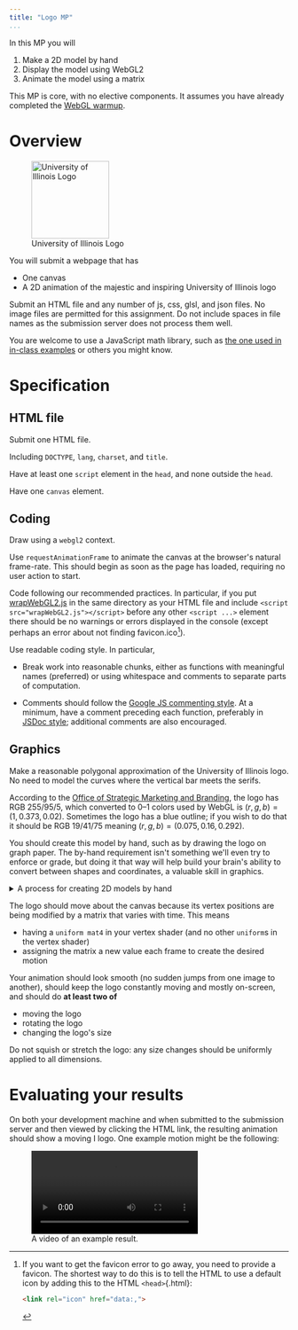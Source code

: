 ```yaml
---
title: "Logo MP"
...
```


In this MP you will

1. Make a 2D model by hand
2. Display the model using WebGL2
3. Animate the model using a matrix

This MP is core, with no elective components.
It assumes you have already completed the [WebGL warmup](warmup-webgl2.html).

# Overview

    
<figure class="floater">
<img alt="University of Illinois Logo" src="../files/ilogo.png" style="width:10em"/>
<figcaption>University of Illinois Logo</figcaption>
</figure>


You will submit a webpage that has

- One canvas
- A 2D animation of the majestic and inspiring University of Illinois logo

Submit an HTML file and any number of js, css, glsl, and json files. No image files are permitted for this assignment.
Do not include spaces in file names as the submission server does not process them well.

You are welcome to use a JavaScript math library, such as [the one used in in-class examples](../code/math.js) or others you might know.


# Specification

## HTML file

Submit one HTML file.

Including `DOCTYPE`, `lang`, `charset`, and `title`.

Have at least one `script` element in the `head`, and none outside the `head`.

Have one `canvas` element.

## Coding

Draw using a `webgl2` context.

Use `requestAnimationFrame` to animate the canvas at the browser's natural frame-rate.
This should begin as soon as the page has loaded, requiring no user action to start.

Code following our recommended practices.
In particular, if you put [wrapWebGL2.js](../code/wrapWebGL2.js) in the same directory as your HTML file
and include `<script src="wrapWebGL2.js"></script>` before any other `<script ...>` element
there should be no warnings or errors displayed in the console (except perhaps an error about not finding favicon.ico[^favicon]).

[^favicon]:
    If you want to get the favicon error to go away, you need to provide a favicon.
    The shortest way to do this is to tell the HTML to use a default icon by adding this to the HTML `<head>`{.html}:
    
    ````html
    <link rel="icon" href="data:,">
    ````

Use readable coding style. In particular,

- Break work into reasonable chunks, either as functions with meaningful names (preferred) or using whitespace and comments to separate parts of computation.

- Comments should follow the [Google JS commenting style](https://google.github.io/styleguide/jsguide.html#formatting-comments).
    At a minimum, have a comment preceding each function, preferably in [JSDoc style](https://google.github.io/styleguide/jsguide.html#jsdoc);
    additional comments are also encouraged.

## Graphics


Make a reasonable polygonal approximation of the University of Illinois logo.
No need to model the curves where the vertical bar meets the serifs.
    
According to the [Office of Strategic Marketing and Branding](https://marketing.illinois.edu/visual-identity/color),
the logo has RGB 255/95/5, which converted to 0–1 colors used by WebGL is $(r,g,b) = (1, 0.373, 0.02)$.
Sometimes the logo has a blue outline; if you wish to do that
it should be RGB 19/41/75 meaning $(r,g,b) = (0.075, 0.16, 0.292)$.

You should create this model by hand, such as by drawing the logo on graph paper.
The by-hand requirement isn't something we'll even try to enforce or grade, but doing it that way will help build your brain's ability to convert between shapes and coordinates, a valuable skill in graphics.
    
<details class="aside"><summary>A process for creating 2D models by hand</summary>

1. Draw the shape on graph paper
2. Put a bold dot at each corner of the shape
3. Number the points in any order, starting with 0
4. Pick an origin and scale for the graph paper
5. Create an array of vertices in numbered order, using coordinates from the graph paper
6. Fill in a triangle on the graph paper and add the number of its three vertices to the triangles index array
7. Repeat step 6 with another triangle, and then another, until the entire shape is filled in

WebGL displays things between $-1$ and $+1$ in $x$ and $y$.
If you modeled the logo with different bounds, you can adjust it in the vertex shader as e.g. by finding a scaling factor `s` and offsets `dx` and `dy` and using them as

````glsl
gl_Position = vec4(vert.x*s + dx, vert.y*s + dy, 0, 1);
````

</details>


The logo should move about the canvas because its vertex positions are being modified by a matrix that varies with time.
This means

- having a `uniform mat4` in your vertex shader (and no other `uniform`s in the vertex shader)
- assigning the matrix a new value each frame to create the desired motion

Your animation should look smooth (no sudden jumps from one image to another),
should keep the logo constantly moving and mostly on-screen,
and should do **at least two of**

- moving the logo
- rotating the logo
- changing the logo's size

Do not squish or stretch the logo: any size changes should be uniformly applied to all dimensions.

# Evaluating your results

On both your development machine
and when submitted to the submission server and then viewed by clicking the HTML link,
the resulting animation should show a moving I logo.
One example motion might be the following:

<figure>
<video controls autoplay loop>
<source src="vid/logo.webm" type="video/webm"/>
<source src="vid/logo.mp4" type="video/mp4"/>
</video>
<figcaption>
A video of an example result.
</figcaption>
</figure>


